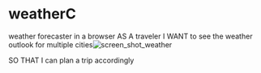 # weatherC


weather forecaster in a browser
AS A traveler
I WANT to see the weather outlook for multiple cities![screen_shot_weather](https://github.com/Cromananimation/weatherC/assets/130246064/c52b5069-5d0c-421e-a6c6-504be9df8d92)

SO THAT I can plan a trip accordingly

